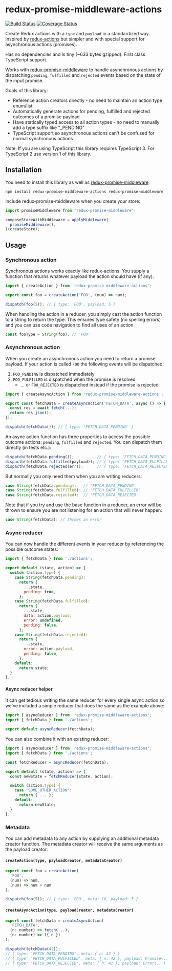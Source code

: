 # redux-promise-middleware-actions

[![Build Status](https://img.shields.io/travis/omichelsen/redux-promise-middleware-actions/master.svg)](https://travis-ci.org/omichelsen/redux-promise-middleware-actions)
[![Coverage Status](https://coveralls.io/repos/omichelsen/redux-promise-middleware-actions/badge.svg?branch=master&service=github)](https://coveralls.io/github/omichelsen/redux-promise-middleware-actions?branch=master)

Create Redux actions with a `type` and `payload` in a standardized way. Inspired by [redux-actions](https://www.npmjs.com/package/redux-actions) but simpler and with special support for asynchronous actions (promises).

Has no dependencies and is tiny (~633 bytes gzipped). First class TypeScript support.

Works with [redux-promise-middleware](https://www.npmjs.com/package/redux-promise-middleware) to handle asynchronous actions by dispatching `pending`, `fulfilled` and `rejected` events based on the state of the input promise.

Goals of this library:

* Reference action creators directly - no need to maintain an action type enum/list
* Automatically generate actions for pending, fulfilled and rejected outcomes of a promise payload
* Have statically typed access to all action types - no need to manually add a type suffix like "_PENDING"
* TypeScript support so asynchronous actions can't be confused for normal synchronous actions

Note: If you are using TypeScript this library requires TypeScript 3. For TypeScript 2 use version 1 of this library.

## Installation

You need to install this library as well as [redux-promise-middleware](https://www.npmjs.com/package/redux-promise-middleware).

```
npm install redux-promise-middleware-actions redux-promise-middleware
```

Include redux-promise-middleware when you create your store:

```js
import promiseMiddleware from 'redux-promise-middleware';

composeStoreWithMiddleware = applyMiddleware(
  promiseMiddleware(),
)(createStore);
```

## Usage

### Synchronous action

Synchronous actions works exactly like redux-actions. You supply a function that returns whatever payload the action should have (if any).

```js
import { createAction } from 'redux-promise-middleware-actions';

export const foo = createAction('FOO', (num) => num);

dispatch(foo(5)); // { type: 'FOO', payload: 5 }
```

When handling the action in a reducer, you simply cast the action function to a string to return the type. This ensures type safety (no spelling errors) and you can use code navigation to find all uses of an action.

```js
const fooType = String(foo); // 'FOO'
```

### Asynchronous action

When you create an asynchronous action you need to return a promise payload. If your action is called `FOO` the following events will be dispatched:

1. `FOO_PENDING` is dispatched immediately
2. `FOO_FULFILLED` is dispatched when the promise is resolved
    * ... or `FOO_REJECTED` is dispatched instead if the promise is rejected

```js
import { createAsyncAction } from 'redux-promise-middleware-actions';

export const fetchData = createAsyncAction('FETCH_DATA', async () => {
  const res = await fetch(...);
  return res.json();
});

dispatch(fetchData()); // { type: 'FETCH_DATA_PENDING' }
```

An async action function has three properties to access the possible outcome actions: `pending`, `fulfilled` and `rejected`. You can dispatch them directly (in tests etc.):

```js
dispatch(fetchData.pending());          // { type: 'FETCH_DATA_PENDING' }
dispacth(fetchData.fulfilled(payload)); // { type: 'FETCH_DATA_FULFILLED', payload: ... }
dispacth(fetchData.rejected(err));      // { type: 'FETCH_DATA_REJECTED', payload: err, error: true }
```

But normally you only need them when you are writing reducers:

```js
case String(fetchData.pending):   // 'FETCH_DATA_PENDING'
case String(fetchData.fulfilled): // 'FETCH_DATA_FULFILLED'
case String(fetchData.rejected):  // 'FETCH_DATA_REJECTED'
```

Note that if you try and use the base function in a reducer, an error will be thrown to ensure you are not listening for an action that will never happen:

```js
case String(fetchData): // throws an error
```

### Async reducer

You can now handle the different events in your reducer by referencing the possible outcome states:

```js
import { fetchData } from './actions';

export default (state, action) => {
  switch (action.type) {
    case String(fetchData.pending):
      return {
        ...state,
        pending: true,
      };
    case String(fetchData.fulfilled):
      return {
        ...state,
        data: action.payload,
        error: undefined,
        pending: false,
      };
    case String(fetchData.rejected):
      return {
        ...state,
        error: action.payload,
        pending: false,
      };
    default:
      return state;
  }
};
```

#### Async reducer helper

It can get tedious writing the same reducer for every single async action so we've included a simple reducer that does the same as the example above:

```js
import { asyncReducer } from 'redux-promise-middleware-actions';
import { fetchData } from './actions';

export default asyncReducer(fetchData);
```

You can also combine it with an existing reducer:

```js
import { asyncReducer } from 'redux-promise-middleware-actions';
import { fetchData } from './actions';

const fetchReducer = asyncReducer(fetchData);

export default (state, action) => {
  const newState = fetchReducer(state, action);

  switch (action.type) {
    case 'SOME_OTHER_ACTION':
      return { ... };
    default:
      return newState;
  }
};
```

### Metadata

You can add metadata to any action by supplying an additional metadata creator function. The metadata creator will receive the same arguments as the payload creator:

#### `createAction(type, payloadCreator, metadataCreator)`

```js
export const foo = createAction(
  'FOO',
  (num) => num,
  (num) => num + num
);

dispatch(foo(5)); // { type: 'FOO', meta: 10, payload: 5 }
```

#### `createAsyncAction(type, payloadCreator, metadataCreator)`

```js
export const fetchData = createAsyncAction(
  'FETCH_DATA',
  (n: number) => fetch(...),
  (n: number) => ({ n })
);

dispatch(fetchData(42));
// { type: 'FETCH_DATA_PENDING', meta: { n: 42 } }
// { type: 'FETCH_DATA_FULFILLED', meta: { n: 42 }, payload: Promise<...> }
// { type: 'FETCH_DATA_REJECTED', meta: { n: 42 }, payload: Error(...) }
```
